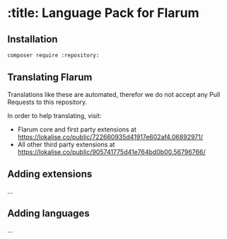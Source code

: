 # :title: Language Pack for Flarum

## Installation

```bash
composer require :repository:
```

## Translating Flarum

Translations like these are automated, therefor we do not accept any Pull Requests to this repository.

In order to help translating, visit:

- Flarum core and first party extensions at https://lokalise.co/public/722660935d41917e602af4.06892971/
- All other third party extensions at https://lokalise.co/public/905741775d41e764bd0b00.56796766/

## Adding extensions

...

## Adding languages

...

